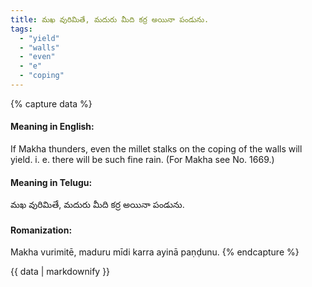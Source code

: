```yaml
---
title: మఖ వురిమితే, మదురు మీది కర్ర అయినా పండును.
tags:
  - "yield"
  - "walls"
  - "even"
  - "e"
  - "coping"
---
```


{% capture data %}
#### Meaning in English:
If Makha thunders, even the millet stalks on the coping of the walls will yield.
i. e. there will be such fine rain.
(For Makha see No. 1669.)

#### Meaning in Telugu:
మఖ వురిమితే, మదురు మీది కర్ర అయినా పండును.

#### Romanization:
Makha vurimitē, maduru mīdi karra ayinā paṇḍunu.
{% endcapture %}

{{ data | markdownify }}

